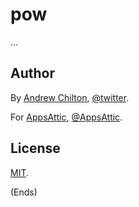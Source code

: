 # pow #

...


## Author ##

By [Andrew Chilton](https://chilts.org/), [@twitter](https://twitter.com/andychilton).

For [AppsAttic](https://appsattic.com/), [@AppsAttic](https://twitter.com/AppsAttic).

## License ##

[MIT](https://publish.li/mit-license-CPdxXSZb).

(Ends)
